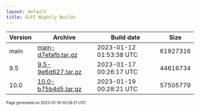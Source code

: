 ```yaml
---
layout: default
title: GLPI Nightly Builds
---
```


Version|Archive|Build date|Size
---|---|---|---
main|[main-d7efafb.tar.gz](main-d7efafb.tar.gz)|2023-01-12 01:53:38 UTC|61927316
9.5|[9.5-9e6d627.tar.gz](9.5-9e6d627.tar.gz)|2023-01-17 00:26:17 UTC|44616734
10.0|[10.0-b75b4d5.tar.gz](10.0-b75b4d5.tar.gz)|2023-01-19 00:28:21 UTC|57505779

<font size="1">Page generated on 2023-01-19 00:28:21 UTC</font>
